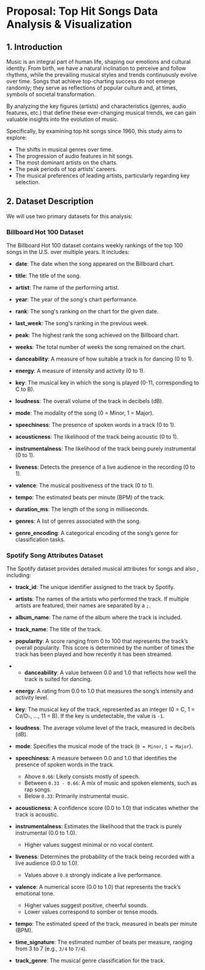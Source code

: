 # **Proposal: Top Hit Songs Data Analysis & Visualization**

## **1. Introduction** 

Music is an integral part of human life, shaping our emotions and cultural identity. From birth, we have a natural inclination to perceive and follow rhythms, while the prevailing musical styles and trends continuously evolve over time. Songs that achieve top-charting success do not emerge randomly; they serve as reflections of popular culture and, at times, symbols of societal transformation.

By analyzing the key figures (artists) and characteristics (genres, audio features, etc.) that define these ever-changing musical trends, we can gain valuable insights into the evolution of music. 

Specifically, by examining top hit songs since 1960, this study aims to explore:  

 - The shifts in musical genres over time.
 - The progression of audio features in hit songs.  
 - The most dominant artists on the charts.
 - The peak periods of top artists’ careers.
 - The musical preferences of leading artists, particularly regarding key selection.  

## **2. Dataset Description**  

We will use two primary datasets for this analysis:  

### **Billboard Hot 100 Dataset**  
The Billboard Hot 100 dataset contains weekly rankings of the top 100 songs in the U.S. over multiple years. It includes:  

- **date**: The date when the song appeared on the Billboard chart.  
- **title**: The title of the song.  
- **artist**: The name of the performing artist.  
- **year**: The year of the song's chart performance.

- **rank**: The song's ranking on the chart for the given date.  
- **last_week**: The song's ranking in the previous week.  
- **peak**: The highest rank the song achieved on the Billboard chart.  
- **weeks**: The total number of weeks the song remained on the chart.

- **danceability**: A measure of how suitable a track is for dancing (0 to 1).  
- **energy**: A measure of intensity and activity (0 to 1).  
- **key**: The musical key in which the song is played (0-11, corresponding to C to B).  
- **loudness**: The overall volume of the track in decibels (dB).  
- **mode**: The modality of the song (0 = Minor, 1 = Major).  
- **speechiness**: The presence of spoken words in a track (0 to 1).  
- **acousticness**: The likelihood of the track being acoustic (0 to 1).  
- **instrumentalness**: The likelihood of the track being purely instrumental (0 to 1).  
- **liveness**: Detects the presence of a live audience in the recording (0 to 1).  
- **valence**: The musical positiveness of the track (0 to 1).  
- **tempo**: The estimated beats per minute (BPM) of the track.  
- **duration_ms**: The length of the song in milliseconds.

 
- **genres**: A list of genres associated with the song.  
- **genre_encoding**: A categorical encoding of the song’s genre for classification tasks.  

### **Spotify Song Attributes Dataset**  

The Spotify dataset provides detailed musical attributes for songs and also , including:  

- **track_id**: The unique identifier assigned to the track by Spotify.  
- **artists**: The names of the artists who performed the track. If multiple artists are featured, their names are separated by a `;`.  
- **album_name**: The name of the album where the track is included.  
- **track_name**: The title of the track.  
- **popularity**: A score ranging from 0 to 100 that represents the track’s overall popularity. This score is determined by the number of times the track has been played and how recently it has been streamed.

- - **danceability**: A value between 0.0 and 1.0 that reflects how well the track is suited for dancing.  
- **energy**: A rating from 0.0 to 1.0 that measures the song’s intensity and activity level.  
- **key**: The musical key of the track, represented as an integer (0 = C, 1 = C♯/D♭, ..., 11 = B). If the key is undetectable, the value is `-1`.  
- **loudness**: The average volume level of the track, measured in decibels (dB).  
- **mode**: Specifies the musical mode of the track (`0 = Minor`, `1 = Major`).  
- **speechiness**: A measure between 0.0 and 1.0 that identifies the presence of spoken words in the track.  
  - Above `0.66`: Likely consists mostly of speech.  
  - Between `0.33 - 0.66`: A mix of music and spoken elements, such as rap songs.  
  - Below `0.33`: Primarily instrumental music.  
- **acousticness**: A confidence score (0.0 to 1.0) that indicates whether the track is acoustic.  
- **instrumentalness**: Estimates the likelihood that the track is purely instrumental (0.0 to 1.0).  
  - Higher values suggest minimal or no vocal content.  
- **liveness**: Determines the probability of the track being recorded with a live audience (0.0 to 1.0).  
  - Values above `0.8` strongly indicate a live performance.  
- **valence**: A numerical score (0.0 to 1.0) that represents the track’s emotional tone.  
  - Higher values suggest positive, cheerful sounds.  
  - Lower values correspond to somber or tense moods.  
- **tempo**: The estimated speed of the track, measured in beats per minute (BPM).  
- **time_signature**: The estimated number of beats per measure, ranging from 3 to 7 (e.g., `3/4` to `7/4`).
- **track_genre**: The musical genre classification for the track.  

